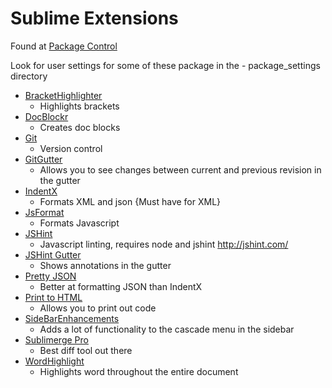 # Sublime Extensions #

Found at [Package Control](https://packagecontrol.io/)

Look for user settings for some of these package in the - package_settings directory

- [BracketHighlighter](https://packagecontrol.io/packages/BracketHighlighter)
    - Highlights brackets
- [DocBlockr](https://packagecontrol.io/packages/DocBlockr)
    - Creates doc blocks 
- [Git](https://packagecontrol.io/packages/Git)
    - Version control
- [GitGutter](https://packagecontrol.io/packages/GitGutter)
    - Allows you to see changes between current and previous revision in the gutter
- [IndentX](https://packagecontrol.io/packages/IndentX)
    - Formats XML and json {Must have for XML}
- [JsFormat](https://packagecontrol.io/packages/JsFormat)
    - Formats Javascript
- [JSHint](https://packagecontrol.io/packages/JSHint)
    - Javascript linting, requires node and jshint <http://jshint.com/>
- [JSHint Gutter](https://packagecontrol.io/packages/JSHint%20Gutter)
    - Shows annotations in the gutter
- [Pretty JSON](https://packagecontrol.io/packages/Pretty%20JSON)
    - Better at formatting JSON than IndentX
- [Print to HTML](https://packagecontrol.io/packages/Print%20to%20HTML)
    - Allows you to print out code
- [SideBarEnhancements](https://packagecontrol.io/packages/SideBarEnhancements)
    - Adds a lot of functionality to the cascade menu in the sidebar
- [Sublimerge Pro](https://packagecontrol.io/packages/Sublimerge%20Pro)
    - Best diff tool out there
- [WordHighlight](https://packagecontrol.io/packages/WordHighlight)
    - Highlights word throughout the entire document